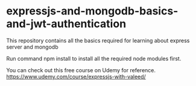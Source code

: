 # expressjs-and-mongodb-basics-and-jwt-authentication
This repository contains all the basics required for learning about express server and mongodb

Run command npm install to install all the required node modules first.

You can check out this free course on Udemy for reference.
https://www.udemy.com/course/expressjs-with-valeed/

